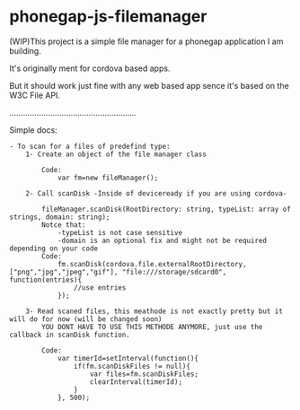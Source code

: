 # phonegap-js-filemanager

(WIP)This project is a simple file manager for a phonegap application I am building.

It's originally ment for cordova based apps.

But it should work just fine with any web based app sence it's based on the W3C File API.

........................................................

Simple docs:

	- To scan for a files of predefind type:
		1- Create an object of the file manager class
		
			Code:
				var fm=new fileManager();
			
		2- Call scanDisk -Inside of deviceready if you are using cordova-
		
			fileManager.scanDisk(RootDirectory: string, typeList: array of strings, domain: string);
			Notce that:
				-typeList is not case sensitive
				-domain is an optional fix and might not be required depending on your code
			Code:
				fm.scanDisk(cordova.file.externalRootDirectory, ["png","jpg","jpeg","gif"], "file:///storage/sdcard0", function(entries){
					//use entries
				});
		
		3- Read scaned files, this meathode is not exactly pretty but it will do for now (will be changed soon)
			YOU DONT HAVE TO USE THIS METHODE ANYMORE, just use the callback in scanDisk function.
		
			Code:
				var timerId=setInterval(function(){
					if(fm.scanDiskFiles != null){
						var files=fm.scanDiskFiles;
						clearInterval(timerId);
					}
				}, 500);
